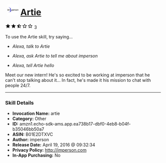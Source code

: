 # &nbsp;<img src="skill_icon" alt="Artie icon" width="36"> [Artie](http://alexa.amazon.com/#skills/amzn1.echo-sdk-ams.app.ea738b17-dbf0-4eb8-b04f-b35046bb50a7)
![2.3 stars](../../images/ic_star_black_18dp_1x.png)![2.3 stars](../../images/ic_star_black_18dp_1x.png)![2.3 stars](../../images/ic_star_half_black_18dp_1x.png)![2.3 stars](../../images/ic_star_border_black_18dp_1x.png)![2.3 stars](../../images/ic_star_border_black_18dp_1x.png) 3

To use the Artie skill, try saying...

* *Alexa, talk to Artie*

* *Alexa, ask Artie to tell me about imperson*

* *Alexa, tell Artie hello*

Meet our new intern! He's so excited to be working at imperson that he can't stop talking about it... In fact, he's made it his mission to chat with people 24/7.

***

### Skill Details

* **Invocation Name:** artie
* **Category:** Other
* **ID:** amzn1.echo-sdk-ams.app.ea738b17-dbf0-4eb8-b04f-b35046bb50a7
* **ASIN:** B01E2DTXVC
* **Author:** imperson
* **Release Date:** April 19, 2016 @ 09:32:34
* **Privacy Policy:** http://imperson.com
* **In-App Purchasing:** No
